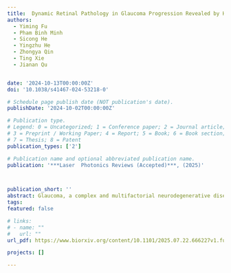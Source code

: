 ```yaml
---
title:  Dynamic Retinal Pathology in Glaucoma Progression Revealed by High-Resolution Functional Imaging in Vivo
authors:
  - Yiming Fu
  - Pham Binh Minh
  - Sicong He
  - Yingzhu He
  - Zhongya Qin
  - Ting Xie
  - Jianan Qu


date: '2024-10-13T00:00:00Z'
doi: '10.1038/s41467-024-53218-0'

# Schedule page publish date (NOT publication's date).
publishDate: '2024-10-02T00:00:00Z'

# Publication type.
# Legend: 0 = Uncategorized; 1 = Conference paper; 2 = Journal article;
# 3 = Preprint / Working Paper; 4 = Report; 5 = Book; 6 = Book section;
# 7 = Thesis; 8 = Patent
publication_types: ['2']

# Publication name and optional abbreviated publication name.
publication: '***Laser  Photonics Reviews (Accepted)***, (2025)'



publication_short: ''
abstract: Glaucoma, a complex and multifactorial neurodegenerative disease, is commonly associated with elevated intraocular pressure and primarily characterized by the progressive loss of retinal ganglion cells (RGCs) and their axons. Despite its prevalence, our understanding and treatment of this disease remain challenging due to the intricate interplay of various pathophysiological factors and the limited capability for in vivo functional study of the disease. In this work, we investigated the dynamic retinal pathology of glaucoma from onset to late stages through longitudinal in vivo high-resolution imaging in a silicone oil-induced ocular hypertension glaucoma mouse model. We developed an optimized adaptive optics two-photon excitation fluorescence microscopy (AO-TPEFM) technique for both morphological and functional assessments of pathological changes in the retina across three distinct glaucoma phenotypes with varying progression rates. Our AO-TPEFM technology visualized the complete process of functional and structural changes in the three most important retinal components related to glaucoma: microvascular vessels, microglia, and RGCs during disease progression. Notably, our functional imaging revealed pathological alterations in microvascular circulation, microglia state, and RGC functionalities at a very early stage of disease development when retinal morphology still appeared normal, providing critical insights into glaucoma pathogenesis. This research also demonstrates that AO-TPEFM is a powerful tool for the in vivo study of general retinal diseases.
tags:
featured: false

# links:
# - name: ""
#   url: ""
url_pdf: https://www.biorxiv.org/content/10.1101/2025.07.22.666227v1.full.pdf

projects: []

---
```





